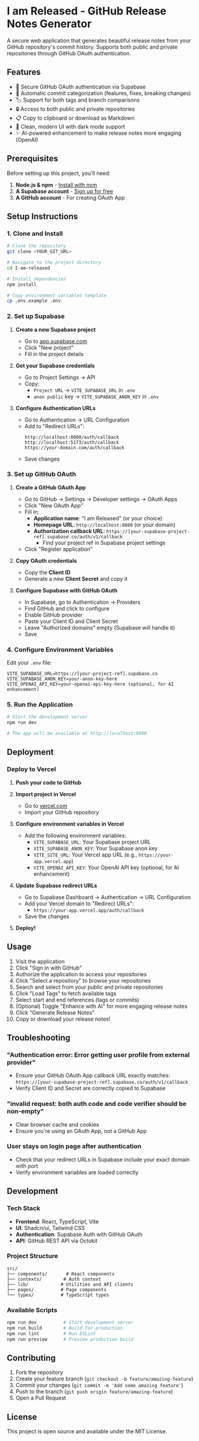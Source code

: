 # I am Released - GitHub Release Notes Generator

A secure web application that generates beautiful release notes from your GitHub repository's commit history. Supports both public and private repositories through GitHub OAuth authentication.

## Features

- 🔐 Secure GitHub OAuth authentication via Supabase
- 📝 Automatic commit categorization (features, fixes, breaking changes)
- 🏷️ Support for both tags and branch comparisons
- 🔒 Access to both public and private repositories
- 📋 Copy to clipboard or download as Markdown
- 🎨 Clean, modern UI with dark mode support
- ✨ AI-powered enhancement to make release notes more engaging (OpenAI)

## Prerequisites

Before setting up this project, you'll need:

1. **Node.js & npm** - [Install with nvm](https://github.com/nvm-sh/nvm#installing-and-updating)
2. **A Supabase account** - [Sign up for free](https://supabase.com)
3. **A GitHub account** - For creating OAuth App

## Setup Instructions

### 1. Clone and Install

```bash
# Clone the repository
git clone <YOUR_GIT_URL>

# Navigate to the project directory
cd I-am-released

# Install dependencies
npm install

# Copy environment variables template
cp .env.example .env
```

### 2. Set up Supabase

1. **Create a new Supabase project**
   - Go to [app.supabase.com](https://app.supabase.com)
   - Click "New project"
   - Fill in the project details

2. **Get your Supabase credentials**
   - Go to Project Settings → API
   - Copy:
     - `Project URL` → `VITE_SUPABASE_URL` in `.env`
     - `anon public` key → `VITE_SUPABASE_ANON_KEY` in `.env`

3. **Configure Authentication URLs**
   - Go to Authentication → URL Configuration
   - Add to "Redirect URLs":
     ```
     http://localhost:8080/auth/callback
     http://localhost:5173/auth/callback
     https://your-domain.com/auth/callback
     ```
   - Save changes

### 3. Set up GitHub OAuth

1. **Create a GitHub OAuth App**
   - Go to GitHub → Settings → Developer settings → OAuth Apps
   - Click "New OAuth App"
   - Fill in:
     - **Application name**: "I am Released" (or your choice)
     - **Homepage URL**: `http://localhost:8080` (or your domain)
     - **Authorization callback URL**: `https://[your-supabase-project-ref].supabase.co/auth/v1/callback`
       - Find your project ref in Supabase project settings
   - Click "Register application"

2. **Copy OAuth credentials**
   - Copy the **Client ID**
   - Generate a new **Client Secret** and copy it

3. **Configure Supabase with GitHub OAuth**
   - In Supabase, go to Authentication → Providers
   - Find GitHub and click to configure
   - Enable GitHub provider
   - Paste your Client ID and Client Secret
   - Leave "Authorized domains" empty (Supabase will handle it)
   - Save

### 4. Configure Environment Variables

Edit your `.env` file:

```env
VITE_SUPABASE_URL=https://[your-project-ref].supabase.co
VITE_SUPABASE_ANON_KEY=your-anon-key-here
VITE_OPENAI_API_KEY=your-openai-api-key-here (optional, for AI enhancement)
```

### 5. Run the Application

```bash
# Start the development server
npm run dev

# The app will be available at http://localhost:8080
```

## Deployment

### Deploy to Vercel

1. **Push your code to GitHub**

2. **Import project in Vercel**
   - Go to [vercel.com](https://vercel.com)
   - Import your GitHub repository

3. **Configure environment variables in Vercel**
   - Add the following environment variables:
     - `VITE_SUPABASE_URL`: Your Supabase project URL
     - `VITE_SUPABASE_ANON_KEY`: Your Supabase anon key
     - `VITE_SITE_URL`: Your Vercel app URL (e.g., `https://your-app.vercel.app`)
     - `VITE_OPENAI_API_KEY`: Your OpenAI API key (optional, for AI enhancement)

4. **Update Supabase redirect URLs**
   - Go to Supabase Dashboard → Authentication → URL Configuration
   - Add your Vercel domain to "Redirect URLs":
     - `https://your-app.vercel.app/auth/callback`
   - Save the changes

5. **Deploy!**

## Usage

1. Visit the application
2. Click "Sign in with GitHub"
3. Authorize the application to access your repositories
4. Click "Select a repository" to browse your repositories
5. Search and select from your public and private repositories
6. Click "Load Tags" to fetch available tags
7. Select start and end references (tags or commits)
8. (Optional) Toggle "Enhance with AI" for more engaging release notes
9. Click "Generate Release Notes"
10. Copy or download your release notes!

## Troubleshooting

### "Authentication error: Error getting user profile from external provider"
- Ensure your GitHub OAuth App callback URL exactly matches: `https://[your-supabase-project-ref].supabase.co/auth/v1/callback`
- Verify Client ID and Secret are correctly copied to Supabase

### "invalid request: both auth code and code verifier should be non-empty"
- Clear browser cache and cookies
- Ensure you're using an OAuth App, not a GitHub App

### User stays on login page after authentication
- Check that your redirect URLs in Supabase include your exact domain with port
- Verify environment variables are loaded correctly

## Development

### Tech Stack
- **Frontend**: React, TypeScript, Vite
- **UI**: Shadcn/ui, Tailwind CSS
- **Authentication**: Supabase Auth with GitHub OAuth
- **API**: GitHub REST API via Octokit

### Project Structure
```
src/
├── components/       # React components
├── contexts/        # Auth context
├── lib/            # Utilities and API clients
├── pages/          # Page components
└── types/          # TypeScript types
```

### Available Scripts
```bash
npm run dev          # Start development server
npm run build        # Build for production
npm run lint         # Run ESLint
npm run preview      # Preview production build
```

## Contributing

1. Fork the repository
2. Create your feature branch (`git checkout -b feature/amazing-feature`)
3. Commit your changes (`git commit -m 'Add some amazing feature'`)
4. Push to the branch (`git push origin feature/amazing-feature`)
5. Open a Pull Request

## License

This project is open source and available under the MIT License.